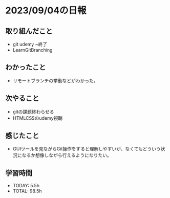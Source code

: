 # 2023/09/04の日報


## 取り組んだこと
- git udemy ~終了
- LearnGitBranching


## わかったこと
- リモートブランチの挙動などがわかった。

## 次やること
- gitの課題終わらせる
- HTMLCSSのudemy視聴

## 感じたこと
- GUIツールを見ながらGit操作をすると理解しやすいが、なくてもどういう状況になるか想像しながら行えるようになりたい。

## 学習時間
- TODAY: 5.5h
- TOTAL: 98.5h
